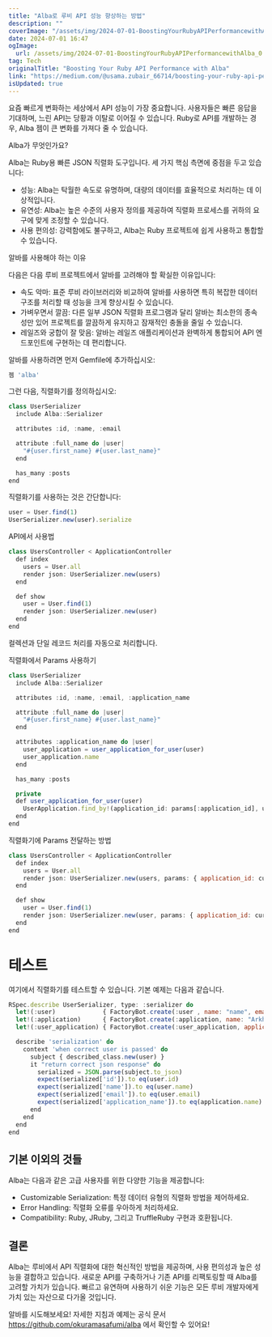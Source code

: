 ```yaml
---
title: "Alba로 루비 API 성능 향상하는 방법"
description: ""
coverImage: "/assets/img/2024-07-01-BoostingYourRubyAPIPerformancewithAlba_0.png"
date: 2024-07-01 16:47
ogImage: 
  url: /assets/img/2024-07-01-BoostingYourRubyAPIPerformancewithAlba_0.png
tag: Tech
originalTitle: "Boosting Your Ruby API Performance with Alba"
link: "https://medium.com/@usama.zubair_66714/boosting-your-ruby-api-performance-with-alba-dca5f5e437ec"
isUpdated: true
---
```





요즘 빠르게 변화하는 세상에서 API 성능이 가장 중요합니다. 사용자들은 빠른 응답을 기대하며, 느린 API는 당황과 이탈로 이어질 수 있습니다. Ruby로 API를 개발하는 경우, Alba 젬이 큰 변화를 가져다 줄 수 있습니다.

Alba가 무엇인가요?

Alba는 Ruby용 빠른 JSON 직렬화 도구입니다. 세 가지 핵심 측면에 중점을 두고 있습니다:

- 성능: Alba는 탁월한 속도로 유명하며, 대량의 데이터를 효율적으로 처리하는 데 이상적입니다.
- 유연성: Alba는 높은 수준의 사용자 정의를 제공하여 직렬화 프로세스를 귀하의 요구에 맞게 조정할 수 있습니다.
- 사용 편의성: 강력함에도 불구하고, Alba는 Ruby 프로젝트에 쉽게 사용하고 통합할 수 있습니다.

<div class="content-ad"></div>

알바를 사용해야 하는 이유

다음은 다음 루비 프로젝트에서 알바를 고려해야 할 확실한 이유입니다:

- 속도 악마: 표준 루비 라이브러리와 비교하여 알바를 사용하면 특히 복잡한 데이터 구조를 처리할 때 성능을 크게 향상시킬 수 있습니다.
- 가벼우면서 깔끔: 다른 일부 JSON 직렬화 프로그램과 달리 알바는 최소한의 종속성만 있어 프로젝트를 깔끔하게 유지하고 잠재적인 충돌을 줄일 수 있습니다.
- 레일즈와 궁합이 잘 맞음: 알바는 레일즈 애플리케이션과 완벽하게 통합되어 API 엔드포인트에 구현하는 데 편리합니다.

알바를 사용하려면 먼저 Gemfile에 추가하십시오:

<div class="content-ad"></div>

```js
젬 'alba'
```

그런 다음, 직렬화기를 정의하십시오:

```js
class UserSerializer
  include Alba::Serializer

  attributes :id, :name, :email

  attribute :full_name do |user|
    "#{user.first_name} #{user.last_name}"
  end

  has_many :posts
end
```

직렬화기를 사용하는 것은 간단합니다:

<div class="content-ad"></div>

```js
user = User.find(1)
UserSerializer.new(user).serialize
```

API에서 사용법

```js
class UsersController < ApplicationController
  def index
    users = User.all
    render json: UserSerializer.new(users)
  end

  def show
    user = User.find(1)
    render json: UserSerializer.new(user)
  end
end
```

컬렉션과 단일 레코드 처리를 자동으로 처리합니다.

<div class="content-ad"></div>

직렬화에서 Params 사용하기

```js
class UserSerializer
  include Alba::Serializer

  attributes :id, :name, :email, :application_name

  attribute :full_name do |user|
    "#{user.first_name} #{user.last_name}"
  end

  attributes :application_name do |user|
    user_application = user_application_for_user(user)
    user_application.name
  end

  has_many :posts

  private
  def user_application_for_user(user)
    UserApplication.find_by!(application_id: params[:application_id], user: user)
  end
end
```

직렬화기에 Params 전달하는 방법

```js
class UsersController < ApplicationController
  def index
    users = User.all
    render json: UserSerializer.new(users, params: { application_id: current_application.id})
  end

  def show
    user = User.find(1)
    render json: UserSerializer.new(user, params: { application_id: current_application.id})
  end
end
```

<div class="content-ad"></div>

# 테스트

여기에서 직렬화기를 테스트할 수 있습니다. 기본 예제는 다음과 같습니다.

```js
RSpec.describe UserSerializer, type: :serializer do
  let!(:user)             { FactoryBot.create(:user , name: "name", email: "abc@arkhitech.com"}
  let!(:application)      { FactoryBot.create(:application, name: "Arkhitech") }
  let!(:user_application) { FactoryBot.create(:user_application, application: application, user: user) }

  describe 'serialization' do
    context 'when correct user is passed' do 
      subject { described_class.new(user) }
      it "return correct json response" do
        serialized = JSON.parse(subject.to_json) 
        expect(serialized['id']).to eq(user.id)
        expect(serialized['name']).to eq(user.name)
        expect(serialized['email']).to eq(user.email)
        expect(serialized['application_name']).to eq(application.name)
      end
    end
  end
end
```

## 기본 이외의 것들

<div class="content-ad"></div>

Alba는 다음과 같은 고급 사용자를 위한 다양한 기능을 제공합니다:

- Customizable Serialization: 특정 데이터 유형의 직렬화 방법을 제어하세요.
- Error Handling: 직렬화 오류를 우아하게 처리하세요.
- Compatibility: Ruby, JRuby, 그리고 TruffleRuby 구현과 호환됩니다.

## 결론

Alba는 루비에서 API 직렬화에 대한 혁신적인 방법을 제공하며, 사용 편의성과 높은 성능을 결합하고 있습니다. 새로운 API를 구축하거나 기존 API를 리팩토링할 때 Alba를 고려할 가치가 있습니다. 빠르고 유연하며 사용하기 쉬운 기능은 모든 루비 개발자에게 가치 있는 자산으로 다가올 것입니다.

<div class="content-ad"></div>

알바를 시도해보세요! 자세한 지침과 예제는 공식 문서 https://github.com/okuramasafumi/alba 에서 확인할 수 있어요!